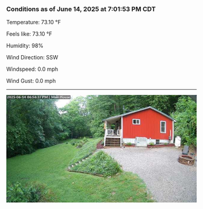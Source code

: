 ### Conditions as of June 14, 2025 at 7:01:53 PM CDT 

Temperature: 73.10 &deg;F

Feels like: 73.10 &deg;F

Humidity: 98%

Wind Direction: SSW

Windspeed: 0.0 mph

Wind Gust: 0.0 mph

---

<img src="./images/latest.jpeg"/>

